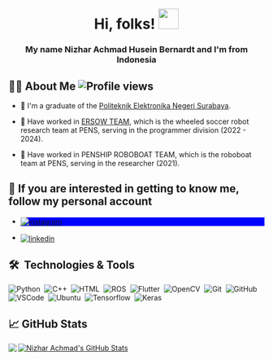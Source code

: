 <h1 align="center">Hi, folks! <img src="https://raw.githubusercontent.com/MartinHeinz/MartinHeinz/master/wave.gif" width="40px" height="40px" /> </h1>
<h3 align="center">My name Nizhar Achmad Husein Bernardt and I'm from Indonesia</h3>


## 🙋‍♂️ About Me <img src="https://komarev.com/ghpvc/?username=NEAR07&color=green" alt="Profile views" /> 


- 🏫 I'm a graduate of the [Politeknik Elektronika Negeri Surabaya](https://www.pens.ac.id/en/).

- 🤖 Have worked in [ERSOW TEAM](https://ersow.pens.ac.id), which is the wheeled soccer robot research team at PENS, serving in the programmer division (2022 - 2024).
- 🤖 Have worked in PENSHIP ROBOBOAT TEAM, which is the roboboat team at PENS, serving in the researcher (2021).


## 🙂 If you are interested in getting to know me, follow my personal account

* <p align="left" style="background:blue">
  <a href="https://www.instagram.com/nizhar_achmad/?hl=id" target="_blank">
    <img align="center" src="https://img.shields.io/badge/-nizhar_achmad-05122A?style=flat&logo=instagram" alt="instagram"/>
  </a>
*   <a href="https://www.linkedin.com/in/nizhar-achmad-husein-bernardt/" target="_blank">
    <img align="center" src="https://img.shields.io/badge/-Nizhar Achmad Husein Bernardt-05122A?style=flat&logo=linkedin" alt="linkedin"/>
  </a>
  </p>

## 🛠 &nbsp;Technologies & Tools
![Python](https://img.shields.io/badge/-Python-05122A?style=flat&logo=python)&nbsp;
![C++](https://img.shields.io/badge/C++-05122A?style=flat&logo=c%2B%2B)&nbsp;
![HTML](https://img.shields.io/badge/-HTML-05122A?style=flat&logo=HTML5)&nbsp;
![ROS](https://img.shields.io/badge/-ROS-05122A?style=flat&logo=ROS)&nbsp;
![Flutter](https://img.shields.io/badge/-Flutter-05122A?style=flat&logo=flutter)&nbsp;
![OpenCV](https://img.shields.io/badge/-OpenCV-05122A?style=flat&logo=OpenCV)&nbsp;
![Git](https://img.shields.io/badge/-Git-05122A?style=flat&logo=git)&nbsp;
![GitHub](https://img.shields.io/badge/-GitHub-05122A?style=flat&logo=github)&nbsp;
![VSCode](https://img.shields.io/badge/-VSCode-05122A?style=flat&logo=visual-studio-code&logoColor=007ACC)&nbsp;
![Ubuntu](https://img.shields.io/badge/-Ubuntu-05122A?style=flat&logo=Ubuntu)&nbsp;
![Tensorflow](https://img.shields.io/badge/-Tensorflow-05122A?style=flat&logo=Tensorflow)&nbsp;
![Keras](https://img.shields.io/badge/Keras-05122A?style=flat&logo=Keras)&nbsp;

## &#x1f4c8; GitHub Stats
<!--
![NEAR07's GitHub stats](https://github-readme-stats.vercel.app/api/top-langs/?username=NEAR07&show_icons=true&theme=aura)
![NEAR07's GitHub stats](https://github-readme-stats.vercel.app/api?username=NEAR07&show_icons=true&theme=aura)
-->

<a href="https://github.com/NEAR07/NEAR07">
  <img align="left" src="https://github-readme-stats.vercel.app/api/top-langs/?username=NEAR07&show_icons=true&theme=outrun&langs_count=5" />
</a>
<a href="https://github.com/NEAR07/NEAR07">
  <img align="center" src="https://github-readme-stats.vercel.app/api?username=NEAR07&show_icons=true&theme=outrun" alt="Nizhar Achmad's GitHub Stats" />
</a>


